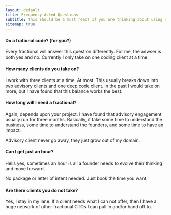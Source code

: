 ```yaml
---
layout: default
title: Frequency Asked Questions
subtitle: This should be a must read! If you are thinking about using a fractional anything, or anyone to solve a business problem, it might make sense to understand some basics.
sitemap: true
---
```


#### Do a frational code? (for you?)
Every fractional will answer this question differently. For me, the anwser is both
yes and no. Currently I only take on one coding client at a time.

#### How many clients do you take on?
I work with three clients at a time. At most. This usually breaks down into
two advisory clients and one deep code client. In the past I would take on more,
but I have found that this balance works the best.

#### How long will I need a fractional?
Again, depends upon your project. I have found that advisory engagement
usually run for three months. Basically, it take some time to understand the business,
some time to understand the founders, and some time to have an impact.

Advisory client never go away, they just grow out of my domain.

#### Can I get just an hour?
Hells yes, sometimes an hour is all a founder needs to evolve their 
thinking and move forward. 

No package or letter of intent needed. Just book the time you want.

#### Are there clients you do not take?
Yes, I stay in my lane. If a client needs what I can not offer, then 
I have a huge network of other fractional CTOs I can pull in and/or hand
off to.